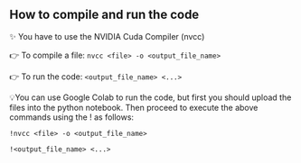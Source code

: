 ## How to compile and run the code
✨ You have to use the NVIDIA Cuda Compiler (nvcc)

👉 To compile a file:
```nvcc <file> -o <output_file_name>```

👉 To run the code:
```<output_file_name> <...>```

💡You can use Google Colab to run the code, but first you should upload the files into the python notebook. Then proceed to execute the above commands using the ! as follows:

```!nvcc <file> -o <output_file_name>```

```!<output_file_name> <...>```
